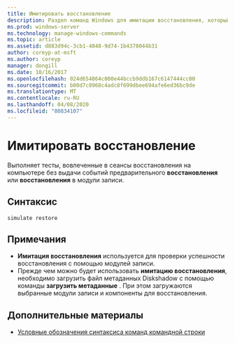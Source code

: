 ```yaml
---
title: Имитировать восстановление
description: Раздел команд Windows для имитации восстановления, который проверяет участие модуля записи в сеансах восстановления на компьютере без выдачи событий предварительного восстановления или восстановления в модули записи.
ms.prod: windows-server
ms.technology: manage-windows-commands
ms.topic: article
ms.assetid: d883d94c-3cb1-4848-9d74-1b4378044b31
author: coreyp-at-msft
ms.author: coreyp
manager: dongill
ms.date: 10/16/2017
ms.openlocfilehash: 024d654864c000e44bccb9ddb167c6147444cc00
ms.sourcegitcommit: b00d7c8968c4adc8f699dbee694afe6ed36bc9de
ms.translationtype: MT
ms.contentlocale: ru-RU
ms.lasthandoff: 04/08/2020
ms.locfileid: "80834107"
---
```

# <a name="simulate-restore"></a>Имитировать восстановление

Выполняет тесты, вовлеченные в сеансы восстановления на компьютере без выдачи событий предварительного **восстановления** или **восстановления** в модули записи.

## <a name="syntax"></a>Синтаксис

```
simulate restore
```

## <a name="remarks"></a>Примечания

-   **Имитация восстановления** используется для проверки успешности восстановления с помощью модулей записи.
-   Прежде чем можно будет использовать **имитацию восстановления**, необходимо загрузить файл метаданных Diskshadow с помощью команды **загрузить метаданные** . При этом загружаются выбранные модули записи и компоненты для восстановления.

## <a name="additional-references"></a>Дополнительные материалы

- [Условные обозначения синтаксиса команд командной строки](command-line-syntax-key.md)